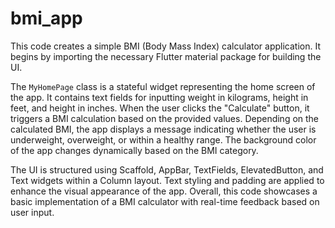 # bmi_app

This  code creates a simple BMI (Body Mass Index) calculator application. It begins by importing the necessary Flutter material package for building the UI. 

The `MyHomePage` class is a stateful widget representing the home screen of the app. It contains text fields for inputting weight in kilograms, height in feet, and height in inches. When the user clicks the "Calculate" button, it triggers a BMI calculation based on the provided values. Depending on the calculated BMI, the app displays a message indicating whether the user is underweight, overweight, or within a healthy range. The background color of the app changes dynamically based on the BMI category.

The UI is structured using Scaffold, AppBar, TextFields, ElevatedButton, and Text widgets within a Column layout. Text styling and padding are applied to enhance the visual appearance of the app. Overall, this code showcases a basic implementation of a BMI calculator with real-time feedback based on user input.
